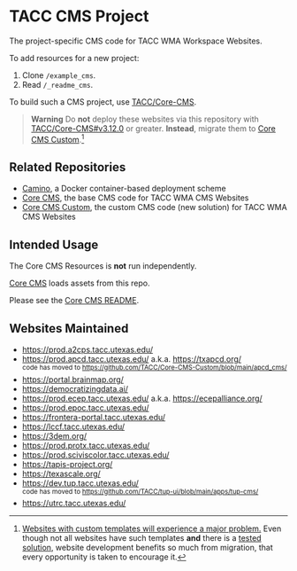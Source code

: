 # TACC CMS Project

The project-specific CMS code for TACC WMA Workspace Websites.

To add resources for a new project:

1. Clone `/example_cms`.
2. Read `/_readme_cms`.

To build such a CMS project, use [TACC/Core-CMS](https://github.com/TACC/Core-CMS).

> **Warning**
> Do **not** deploy these websites via this repository with [TACC/Core-CMS#v3.12.0](https://github.com/TACC/Core-CMS/releases/tag/v3.12.0) or greater. **Instead**, migrate them to [Core CMS Custom].[^1]

## Related Repositories

- [Camino], a Docker container-based deployment scheme
- [Core CMS], the base CMS code for TACC WMA CMS Websites
- [Core CMS Custom], the custom CMS code (new solution) for TACC WMA CMS Websites


## Intended Usage

The Core CMS Resources is __not__ run independently.

[Core CMS] loads assets from this repo.

Please see the [Core CMS README].


## Websites Maintained

- https://prod.a2cps.tacc.utexas.edu/
- https://prod.apcd.tacc.utexas.edu/ a.k.a. https://txapcd.org/<br />
  <sup>code has moved to https://github.com/TACC/Core-CMS-Custom/blob/main/apcd_cms/</sup>
- https://portal.brainmap.org/
- https://democratizingdata.ai/
- https://prod.ecep.tacc.utexas.edu/ a.k.a. https://ecepalliance.org/
- https://prod.epoc.tacc.utexas.edu/
- https://frontera-portal.tacc.utexas.edu/
- https://lccf.tacc.utexas.edu/
- https://3dem.org/
- https://prod.protx.tacc.utexas.edu/
- https://prod.sciviscolor.tacc.utexas.edu/
- https://tapis-project.org/
- https://texascale.org/
- https://dev.tup.tacc.utexas.edu/<br />
  <sup>code has moved to https://github.com/TACC/tup-ui/blob/main/apps/tup-cms/</sup>
- https://utrc.tacc.utexas.edu/

<!-- Link Aliases -->

[Core CMS]: https://github.com/TACC/Core-CMS
[Core Styles]: https://github.com/TACC/Core-Styles
[Core CMS Custom]: https://github.com/TACC/Core-CMS-Custom
[Core CMS README]: https://github.com/TACC/Core-CMS/blob/main/README.md
[Camino]: https://github.com/TACC/Camino

[^1]: [Websites with custom templates will experience a major problem.](https://github.com/TACC/Core-CMS-Resources/pull/176#issuecomment-1603194690) Even though not all websites have such templates **and** there is a [tested solution](https://github.com/TACC/Core-CMS-Resources/pull/176#issuecomment-1603215969), website development benefits so much from migration, that every opportunity is taken to encourage it.
